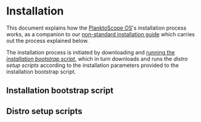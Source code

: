 # Installation

This document explains how the [PlanktoScope OS](../architecture/os.md)'s installation process works, as a companion to our [non-standard installation guide](../../../setup/software/nonstandard-install.md) which carries out the process explained below.

The installation process is initiated by downloading and [running the *installation bootstrap script*](../../../setup/software/nonstandard-install.md#run-the-installation-script), which in turn downloads and runs the *distro setup scripts* according to the installation parameters provided to the installation bootstrap script.

## Installation bootstrap script

## Distro setup scripts
